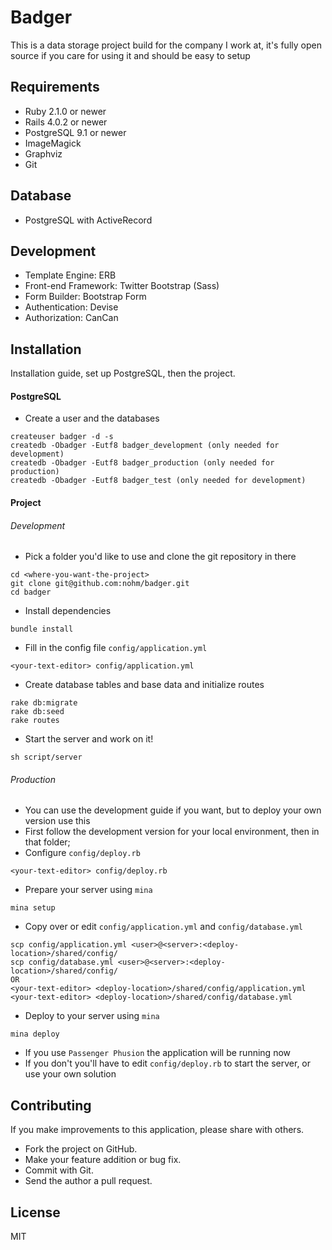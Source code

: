 Badger
======

This is a data storage project build for the company I work at, it's fully open source if you care for using it and should be easy to setup

Requirements
------------

* Ruby 2.1.0 or newer
* Rails 4.0.2 or newer
* PostgreSQL 9.1 or newer
* ImageMagick
* Graphviz
* Git

Database
--------

* PostgreSQL with ActiveRecord

Development
-----------

* Template Engine: ERB
* Front-end Framework: Twitter Bootstrap (Sass)
* Form Builder: Bootstrap Form
* Authentication: Devise
* Authorization: CanCan

Installation
------------

Installation guide, set up PostgreSQL, then the project.

#### PostgreSQL

* Create a user and the databases
```
createuser badger -d -s
createdb -Obadger -Eutf8 badger_development (only needed for development)
createdb -Obadger -Eutf8 badger_production (only needed for production)
createdb -Obadger -Eutf8 badger_test (only needed for development)
```

#### Project

###### Development
* Pick a folder you'd like to use and clone the git repository in there
```
cd <where-you-want-the-project>
git clone git@github.com:nohm/badger.git
cd badger
```
* Install dependencies
```
bundle install
```
* Fill in the config file `config/application.yml`
```
<your-text-editor> config/application.yml
```
* Create database tables and base data and initialize routes
```
rake db:migrate
rake db:seed
rake routes
```
* Start the server and work on it!
```
sh script/server
```

###### Production
* You can use the development guide if you want, but to deploy your own version use this
* First follow the development version for your local environment, then in that folder;
* Configure `config/deploy.rb`
```
<your-text-editor> config/deploy.rb
```
* Prepare your server using `mina`
```
mina setup
```
* Copy over or edit  `config/application.yml` and `config/database.yml`
```
scp config/application.yml <user>@<server>:<deploy-location>/shared/config/
scp config/database.yml <user>@<server>:<deploy-location>/shared/config/
OR
<your-text-editor> <deploy-location>/shared/config/application.yml
<your-text-editor> <deploy-location>/shared/config/database.yml
```
* Deploy to your server using `mina`
```
mina deploy
```
* If you use `Passenger Phusion` the application will be running now
* If you don't you'll have to edit `config/deploy.rb` to start the server, or use your own solution

Contributing
------------

If you make improvements to this application, please share with others.

* Fork the project on GitHub.
* Make your feature addition or bug fix.
* Commit with Git.
* Send the author a pull request.

License
-------

MIT
